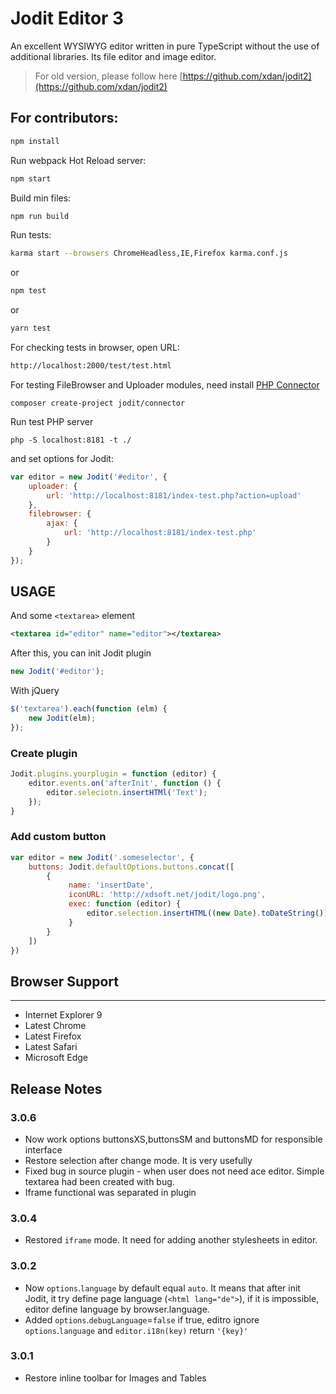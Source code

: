 # Jodit Editor 3
An excellent WYSIWYG editor written in pure TypeScript without the use of additional libraries. Its file editor and image editor.

> For old version, please follow here [https://github.com/xdan/jodit2](https://github.com/xdan/jodit2)

## For contributors:
```bash
npm install
```

Run webpack Hot Reload server:
```bash
npm start
```

Build min files:
```bash
npm run build
```

Run tests:
```bash
karma start --browsers ChromeHeadless,IE,Firefox karma.conf.js
```
or
```bash
npm test
```
or
```bash
yarn test
```

For checking tests in browser, open URL:
```bash
http://localhost:2000/test/test.html
```

For testing FileBrowser and Uploader modules, need install [PHP Connector](https://github.com/xdan/jodit-connectors)
```
composer create-project jodit/connector
```
Run test PHP server
```
php -S localhost:8181 -t ./
```

and set options for Jodit:
```javascript
var editor = new Jodit('#editor', {
    uploader: {
        url: 'http://localhost:8181/index-test.php?action=upload'
    },
    filebrowser: {
        ajax: {
            url: 'http://localhost:8181/index-test.php'
        }
    }
});
```

## USAGE

And some `<textarea>` element

```xml
<textarea id="editor" name="editor"></textarea>
```
After this, you can init Jodit plugin

```javascript
new Jodit('#editor');
```

With jQuery
```javascript
$('textarea').each(function (elm) {
    new Jodit(elm);
});
```

### Create plugin

```javascript
Jodit.plugins.yourplugin = function (editor) {
    editor.events.on('afterInit', function () {
    	editor.seleciotn.insertHTMl('Text');
    });
}
```

### Add custom button
```javascript
var editor = new Jodit('.someselector', {
    buttons: Jodit.defaultOptions.buttons.concat([
		{
			 name: 'insertDate',
			 iconURL: 'http://xdsoft.net/jodit/logo.png',
			 exec: function (editor) {
				 editor.selection.insertHTML((new Date).toDateString());
			 }
		}
	])
})
```

## Browser Support
______________________
* Internet Explorer 9
* Latest Chrome
* Latest Firefox
* Latest Safari
* Microsoft Edge


## Release Notes
### 3.0.6
 * Now work options buttonsXS,buttonsSM and buttonsMD for responsible interface
 * Restore selection after change mode. It is very usefully
 * Fixed bug in source plugin - when user does not need ace editor. Simple textarea had been created with bug.
 * Iframe functional was separated in plugin
 
### 3.0.4
 * Restored `iframe` mode. It need for adding another stylesheets in editor. 
### 3.0.2
 * Now `options`.`language` by default equal `auto`. It means that after init Jodit, it try define page language (`<html lang="de">`), if it is impossible, editor define language by browser.language.
 * Added `options`.`debugLanguage`=`false` if true, editro ignore `options`.`language` and `editor.i18n(key)` return `'{key}'`  
### 3.0.1
 * Restore inline toolbar for Images and Tables

